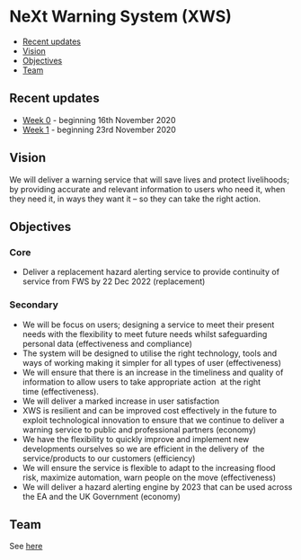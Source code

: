 # NeXt Warning System (XWS)

- [Recent updates](#recent-updates)
- [Vision](#vision)
- [Objectives](#objectives)
- [Team](#team)


## Recent updates

* [Week 0](/updates/week0.md) - beginning 16th November 2020
* [Week 1](/updates/week1.md) - beginning 23rd November 2020


## Vision

We will deliver a warning service that will save lives and protect livelihoods; by providing accurate and relevant information to users who need it, when they need it, in ways they want it – so they can take the right action.


## Objectives

### Core

* Deliver a replacement hazard alerting service to provide continuity of service from FWS by 22 Dec 2022 (replacement)   

### Secondary

* We will be focus on users; designing a service to meet their present needs with the flexibility to meet future needs whilst safeguarding personal data (effectiveness and compliance) 
* The system will be designed to utilise the right technology, tools and ways of working making it simpler for all types of user (effectiveness) 
* We will ensure that there is an increase in the timeliness and quality of information to allow users to take appropriate action  at the right time (effectiveness). 
* We will deliver a marked increase in user satisfaction 
* XWS is resilient and can be improved cost effectively in the future to exploit technological innovation to ensure that we continue to deliver a warning service to public and professional partners (economy) 
* We have the flexibility to quickly improve and implement new developments ourselves so we are efficient in the delivery of  the service/products to our customers (efficiency)   
* We will ensure the service is flexible to adapt to the increasing flood risk, maximize automation, warn people on the move (effectiveness) 
* We will deliver a hazard alerting engine by 2023 that can be used across the EA and the UK Government (economy)
 

## Team

See [here](/roles.md)

